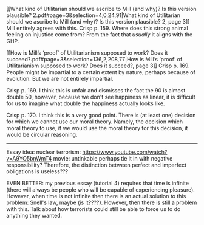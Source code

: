[[What kind of Utilitarian should we ascribe to Mill (and why)? Is this version plausible? 2.pdf#page=3&selection=4,0,24,91|What kind of Utilitarian should we ascribe to Mill (and why)? Is this version plausible? 2, page 3]]
Mill entirely agrees with this. Crisp p. 159. Where does this strong animal feeling on injustice come from? From the fact that *usually* it aligns with the GHP.

[[How is Mill’s ‘proof’ of Utilitarianism supposed to work? Does it succeed?.pdf#page=3&selection=136,2,208,77|How is Mill’s ‘proof’ of Utilitarianism supposed to work? Does it succeed?, page 3]]
Crisp p. 169. People might be impartial to a certain extent by nature, perhaps because of evolution. But we are not entirely impartial.

Crisp p. 169. I think this is unfair and dismisses the fact the 90 is almost double 50, however, because we don't see happiness as linear, it is difficult for us to imagine what double the happiness actually looks like.

Crisp p. 170. I think this is a very good point. There is (at least one) decision for which we cannot use our moral theory. Namely, the decision which moral theory to use, if we would use the moral theory for this decision, it would be circular reasoning.

---
Essay idea:
nuclear terrorism: https://www.youtube.com/watch?v=A9YO5bnWmT4
movie: untinkable
perhaps tie it in with negative responsibility? Therefore, the distinction between perfect and imperfect obligations is useless???

EVEN BETTER:
my previous essay (tutorial 4) requires that time is infinite (there will always be people who will be capable of experiencing pleasure). However, when time is not infinite then there is an actual solution to this problem: Snell's law, maybe (is it????). However, then there is still a problem with this. Talk about how terrorists could still be able to force us to do anything they wanted. 